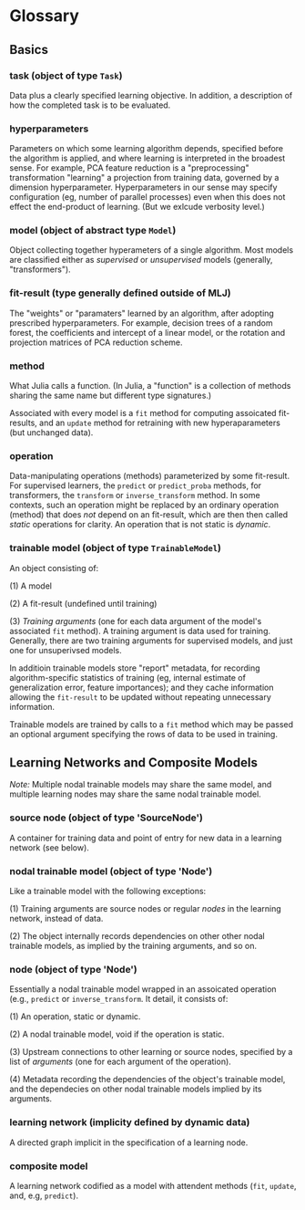 # Glossary

## Basics

### task (object of type `Task`)

Data plus a clearly specified learning objective. In addition, a
description of how the completed task is to be evaluated.


### hyperparameters

Parameters on which some learning algorithm depends, specified before
the algorithm is applied, and where learning is interpreted in the
broadest sense. For example, PCA feature reduction is a
"preprocessing" transformation "learning" a projection from training
data, governed by a dimension hyperparameter. Hyperparameters in our
sense may specify configuration (eg, number of parallel processes)
even when this does not effect the end-product of learning. (But we
exlcude verbosity level.)

### model (object of abstract type `Model`)

Object collecting together hyperameters of a single algorithm. Most
models are classified either as *supervised* or *unsupervised* models
(generally, "transformers").


### fit-result (type generally defined outside of MLJ)

The "weights" or "paramaters" learned by an algorithm, after adopting
prescribed hyperparameters. For example, decision trees of a random
forest, the coefficients and intercept of a linear model, or the
rotation and projection matrices of PCA reduction scheme.

### method

What Julia calls a function. (In Julia, a "function" is a collection
of methods sharing the same name but different type signatures.)

Associated with every model is a `fit` method for computing assoicated
fit-results, and an `update` method for retraining with
new hyperaparameters (but unchanged data).


### operation

Data-manipulating operations (methods) parameterized by some
fit-result. For supervised learners, the `predict` or `predict_proba` methods, for
transformers, the `transform` or `inverse_transform` method. In some
contexts, such an operation might be replaced by an ordinary operation
(method) that does *not* depend on an fit-result, which are then then
called *static* operations for clarity. An operation that is not static
is *dynamic*.


### trainable model (object of type `TrainableModel`)

An object consisting of:

(1) A model 

(2) A fit-result (undefined until training)

(3) *Training arguments* (one for each data argument of the model's
associated `fit` method). A training argument is data used for
training. Generally, there are two training arguments for supervised
models, and just one for unsuperivsed models.

In additioin trainable models store "report" metadata, for recording
algorithm-specific statistics of training (eg, internal estimate of
generalization error, feature importances); and they cache information
allowing the `fit-result` to be updated without repeating unnecessary
information.

Trainable models are trained by calls to a `fit` method which may be
passed an optional argument specifying the rows of data to be used in
training.


## Learning Networks and Composite Models

*Note:* Multiple nodal trainable models may share the same model, and
multiple learning nodes may share the same nodal trainable model.

### source node (object of type 'SourceNode')

A container for training data and point of entry for new data in a
learning network (see below).


### nodal trainable model (object of type 'Node')

Like a trainable model with the following exceptions:

(1) Training arguments are source nodes or regular *nodes* in the
learning network, instead of data.

(2) The object internally records dependencies on other other nodal
trainable models, as implied by the training arguments, and so on. 


###  node (object of type 'Node')

Essentially a nodal trainable model wrapped in an assoicated operation
(e.g., `predict` or `inverse_transform`. It detail, it consists of:

(1) An operation, static or dynamic.

(2) A nodal trainable model, void if the operation is static.

(3) Upstream connections to other learning or source nodes, specified by a list
   of *arguments* (one for each argument of the operation).
   
(4) Metadata recording the dependencies of the object's trainable
model, and the dependecies on other nodal trainable models implied by its
arguments.


### learning network (implicity defined by dynamic data)

A directed graph implicit in the specification of a learning node. 

### composite model

A learning network codified as a model with attendent methods (`fit`,
`update`, and, e.g, `predict`).

